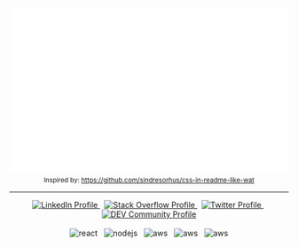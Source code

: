 <div align="center">
	<br>
	<a href="https://raw.githubusercontent.com/stgogm/stgogm/master/header.svg">
		<img src="header.svg" width="800" height="300" />
	</a>
	<br>
	<small>Inspired by: <a href="https://github.com/sindresorhus/css-in-readme-like-wat">https://github.com/sindresorhus/css-in-readme-like-wat</a></small>
</div>

<hr>

<div align="center">
	<a href="https://www.linkedin.com/in/stgogm">
		<img alt="LinkedIn Profile" src="https://img.shields.io/badge/linkedin-%230077B5.svg?&style=for-the-badge&logo=linkedin&logoColor=white" />
	</a>
	&nbsp;
	<a href="https://stackoverflow.com/users/1970170/santiago-g-mar%C3%ADn">
		<img alt="Stack Overflow Profile" src="https://img.shields.io/badge/stack%20overflow-FE7A16?logo=stack-overflow&logoColor=white&style=for-the-badge" />
	</a>
	&nbsp;
	<a href="https://twitter.com/stgogm">
		<img alt="Twitter Profile" src="https://img.shields.io/badge/twitter-%231DA1F2.svg?&style=for-the-badge&logo=twitter&logoColor=white" />
	</a>
	&nbsp;
	<a href="https://dev.to/stgogm" target="_blank">
		<img alt="DEV Community Profile" src="https://img.shields.io/badge/dev.to-%23000000.svg?&style=for-the-badge&logo=dev.to&logoColor=white" />
	</a>
</div>
<br />
<div align="center">
	<img alt="react" src="https://img.shields.io/badge/vue.js%20-%2341b883.svg?&style=for-the-badge&logo=vue.js&logoColor=white" />
	&nbsp;
	<img alt="nodejs" src="https://img.shields.io/badge/node.js%20-%2343853D.svg?&style=for-the-badge&logo=node.js&logoColor=white" />
	&nbsp;
	<img alt="aws" src="https://img.shields.io/badge/typescript%20-%23007acc.svg?&style=for-the-badge&logo=typescript&logoColor=white" />
	&nbsp;
	<img alt="aws" src="https://img.shields.io/badge/mongodb%20-%234db33d.svg?&style=for-the-badge&logo=mongodb&logoColor=white" />
	&nbsp;
	<img alt="aws" src="https://img.shields.io/badge/Amazon%20AWS-%23232F3E?logo=amazon-aws&logoColor=white&style=for-the-badge" />
</div>
